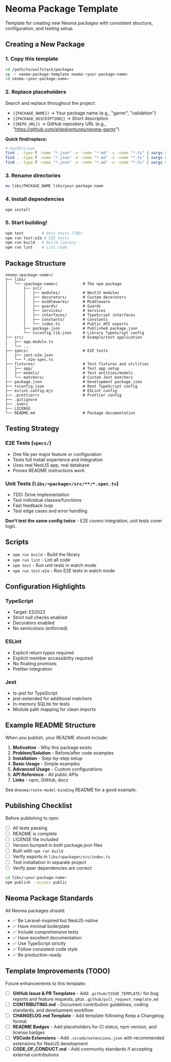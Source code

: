 # Neoma Package Template

Template for creating new Neoma packages with consistent structure, configuration, and testing setup.

## Creating a New Package

### 1. Copy this template

```bash
cd /path/to/wulfstack/packages
cp -r neoma-package-template neoma-<your-package-name>
cd neoma-<your-package-name>
```

### 2. Replace placeholders

Search and replace throughout the project:
- `{{PACKAGE_NAME}}` → Your package name (e.g., "garmr", "validation")
- `{{PACKAGE_DESCRIPTION}}` → Short description
- `{{REPO_URL}}` → GitHub repository URL (e.g., "https://github.com/shipdventures/neoma-garmr")

**Quick find/replace:**
```bash
# macOS/Linux
find . -type f -name "*.json" -o -name "*.md" -o -name "*.ts" | xargs sed -i '' 's/{{PACKAGE_NAME}}/your-package-name/g'
find . -type f -name "*.json" -o -name "*.md" -o -name "*.ts" | xargs sed -i '' 's/{{PACKAGE_DESCRIPTION}}/Your description/g'
find . -type f -name "*.json" -o -name "*.md" -o -name "*.ts" | xargs sed -i '' 's|{{REPO_URL}}|https://github.com/your-org/your-repo|g'
```

### 3. Rename directories

```bash
mv libs/PACKAGE_NAME libs/your-package-name
```

### 4. Install dependencies

```bash
npm install
```

### 5. Start building!

```bash
npm test        # Unit tests (TDD)
npm run test:e2e # E2E tests
npm run build   # Build library
npm run lint    # Lint code
```

## Package Structure

```
neoma-<package-name>/
├── libs/
│   └── <package-name>/           # The npm package
│       ├── src/
│       │   ├── modules/          # NestJS modules
│       │   ├── decorators/       # Custom decorators
│       │   ├── middlewares/      # Middleware
│       │   ├── guards/           # Guards
│       │   ├── services/         # Services
│       │   ├── interfaces/       # TypeScript interfaces
│       │   ├── constants/        # Constants
│       │   └── index.ts          # Public API exports
│       ├── package.json          # Published package.json
│       └── tsconfig.lib.json     # Library TypeScript config
├── src/                          # Example/test application
│   ├── app.module.ts
│   └── ...
├── specs/                        # E2E tests
│   ├── jest-e2e.json
│   └── *.e2e-spec.ts
├── fixtures/                     # Test fixtures and utilities
│   ├── app/                      # Test app setup
│   ├── models/                   # Test entities/models
│   └── matchers/                 # Custom Jest matchers
├── package.json                  # Development package.json
├── tsconfig.json                 # Root TypeScript config
├── eslint.config.mjs             # ESLint config
├── .prettierrc                   # Prettier config
├── .gitignore
├── .nvmrc
├── LICENSE
└── README.md                     # Package documentation
```

## Testing Strategy

### E2E Tests (`specs/`)
- One file per major feature or configuration
- Tests full install experience and integration
- Uses real NestJS app, real database
- Proves README instructions work

### Unit Tests (`libs/<package>/src/**/*.spec.ts`)
- TDD: Drive implementation
- Test individual classes/functions
- Fast feedback loop
- Test edge cases and error handling

**Don't test the same config twice** - E2E covers integration, unit tests cover logic.

## Scripts

- `npm run build` - Build the library
- `npm run lint` - Lint all code
- `npm test` - Run unit tests in watch mode
- `npm run test:e2e` - Run E2E tests in watch mode

## Configuration Highlights

### TypeScript
- Target: ES2022
- Strict null checks enabled
- Decorators enabled
- No semicolons (enforced)

### ESLint
- Explicit return types required
- Explicit member accessibility required
- No floating promises
- Prettier integration

### Jest
- ts-jest for TypeScript
- jest-extended for additional matchers
- In-memory SQLite for tests
- Module path mapping for clean imports

## Example README Structure

When you publish, your README should include:

1. **Motivation** - Why this package exists
2. **Problem/Solution** - Before/after code examples
3. **Installation** - Step-by-step setup
4. **Basic Usage** - Simple examples
5. **Advanced Usage** - Custom configurations
6. **API Reference** - All public APIs
7. **Links** - npm, GitHub, docs

See `@neoma/route-model-binding` README for a good example.

## Publishing Checklist

Before publishing to npm:

- [ ] All tests passing
- [ ] README is complete
- [ ] LICENSE file included
- [ ] Version bumped in both package.json files
- [ ] Built with `npm run build`
- [ ] Verify exports in `libs/<package>/src/index.ts`
- [ ] Test installation in separate project
- [ ] Verify peer dependencies are correct

```bash
cd libs/<your-package-name>
npm publish --access public
```

## Neoma Package Standards

All Neoma packages should:
- ✅ Be Laravel-inspired but NestJS-native
- ✅ Have minimal boilerplate
- ✅ Include comprehensive tests
- ✅ Have excellent documentation
- ✅ Use TypeScript strictly
- ✅ Follow consistent code style
- ✅ Be production-ready

## Template Improvements (TODO)

Future enhancements to this template:

- [ ] **GitHub Issue & PR Templates** - Add `.github/ISSUE_TEMPLATE/` for bug reports and feature requests, plus `.github/pull_request_template.md`
- [ ] **CONTRIBUTING.md** - Document contribution guidelines, coding standards, and development workflow
- [ ] **CHANGELOG.md Template** - Add template following Keep a Changelog format
- [ ] **README Badges** - Add placeholders for CI status, npm version, and license badges
- [ ] **VSCode Extensions** - Add `.vscode/extensions.json` with recommended extensions for NestJS development
- [ ] **CODE_OF_CONDUCT.md** - Add community standards if accepting external contributions
